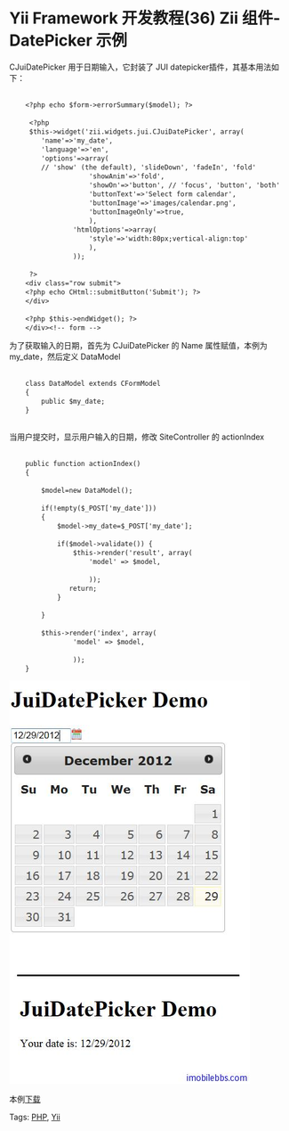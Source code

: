 # Yii Framework 开发教程(36) Zii 组件-DatePicker 示例

CJuiDatePicker 用于日期输入，它封装了 JUI datepicker插件，其基本用法如下：

```

    <?php echo $form->errorSummary($model); ?>
    
     <?php
     $this->widget('zii.widgets.jui.CJuiDatePicker', array(
     	'name'=>'my_date',
     	'language'=>'en',
     	'options'=>array(
    	// 'show' (the default), 'slideDown', 'fadeIn', 'fold'
     				'showAnim'=>'fold',
     				'showOn'=>'button', // 'focus', 'button', 'both'
     				'buttonText'=>'Select form calendar',
     				'buttonImage'=>'images/calendar.png',
     				'buttonImageOnly'=>true,
     				),
     			'htmlOptions'=>array(
     				'style'=>'width:80px;vertical-align:top'
     				),
     			));
    
     ?>
    <div class="row submit">
    <?php echo CHtml::submitButton('Submit'); ?>
    </div>
    
    <?php $this->endWidget(); ?>
    </div><!-- form -->

```

为了获取输入的日期，首先为 CJuiDatePicker 的 Name 属性赋值，本例为 my_date，然后定义 DataModel

```

    class DataModel extends CFormModel
    {
    	public $my_date;
    }
    

```

当用户提交时，显示用户输入的日期，修改 SiteController 的 actionIndex

```

    public function actionIndex()
    {
    
    	$model=new DataModel();
    
    	if(!empty($_POST['my_date']))
    	{
    		$model->my_date=$_POST['my_date'];
    
    		if($model->validate()) {
    			$this->render('result', array(
    				'model' => $model,
    
    				));
    		   return;
    		}
    
    	}
    
    	$this->render('index', array(
    			'model' => $model,
    
    			));
    }

```

![picture36.1](images/36.1.jpg)


本例[下载](http://www.imobilebbs.com/download/yii/DatePickerDemo.zip)

Tags: [PHP](http://www.imobilebbs.com/wordpress/archives/tag/php), [Yii](http://www.imobilebbs.com/wordpress/archives/tag/yii)
